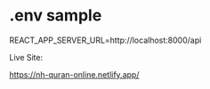 # .env sample
REACT_APP_SERVER_URL=http://localhost:8000/api <br />

Live Site:

https://nh-quran-online.netlify.app/
